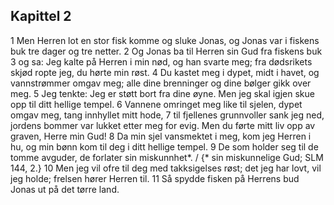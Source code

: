 ## Kapittel 2

1 Men Herren lot en stor fisk komme og sluke Jonas, og Jonas var i fiskens buk tre dager og tre netter.
2 Og Jonas ba til Herren sin Gud fra fiskens buk
3 og sa: Jeg kalte på Herren i min nød, og han svarte meg; fra dødsrikets skjød ropte jeg, du hørte min røst.
4 Du kastet meg i dypet, midt i havet, og vannstrømmer omgav meg; alle dine brenninger og dine bølger gikk over meg.
5 Jeg tenkte: Jeg er støtt bort fra dine øyne. Men jeg skal igjen skue opp til ditt hellige tempel.
6 Vannene omringet meg like til sjelen, dypet omgav meg, tang innhyllet mitt hode,
7 til fjellenes grunnvoller sank jeg ned, jordens bommer var lukket etter meg for evig. Men du førte mitt liv opp av graven, Herre min Gud!
8 Da min sjel vansmektet i meg, kom jeg Herren i hu, og min bønn kom til deg i ditt hellige tempel.
9 De som holder seg til de tomme avguder, de forlater sin miskunnhet*. / {* sin miskunnelige Gud; SLM 144, 2.}
10 Men jeg vil ofre til deg med takksigelses røst; det jeg har lovt, vil jeg holde; frelsen hører Herren til.
11 Så spydde fisken på Herrens bud Jonas ut på det tørre land.
